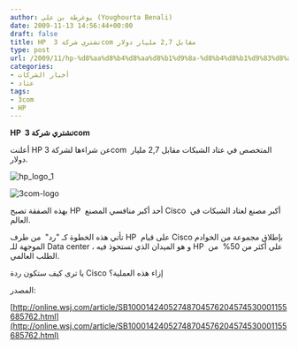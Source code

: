 ```yaml
---
author: يوغرطة بن علي (Youghourta Benali)
date: 2009-11-13 14:56:44+00:00
draft: false
title: HP  تشتري شركة 3com مقابل 2,7 مليار دولار
type: post
url: /2009/11/hp-%d8%aa%d8%b4%d8%aa%d8%b1%d9%8a-%d8%b4%d8%b1%d9%83%d8%a9-3com-%d9%85%d9%82%d8%a7%d8%a8%d9%84-27-%d9%85%d9%84%d9%8a%d8%a7%d8%b1-%d8%af%d9%88%d9%84%d8%a7%d8%b1/
categories:
- أخبار الشركات
- عتاد
tags:
- 3com
- HP
---
```


**HP  تشتري شركة 3com**

أعلنت HP عن شراءها لشركة 3com  المتخصص في عتاد الشبكات مقابل 2,7 مليار دولار.

![hp_logo_1](https://www.it-scoop.com/wp-content/uploads/2009/11/hp_logo_1.jpg)


![3com-logo](https://www.it-scoop.com/wp-content/uploads/2009/11/3com-logo.jpg)


بهذه الصفقة تصبح HP  أحد أكبر منافسي المصنع Cisco  أكبر مصنع لعتاد الشبكات في العالم.

تأتي هذه الخطوة كـ "رد"  من طرف HP  على قيام Cisco بإطلاق مجموعة من الخوادم الموجهة للـ Data center ، و هو الميدان الذي تستحوذ فيه HP  على أكثر من 50%  من الطلب العالمي.

يا ترى كيف ستكون ردة Cisco إزاء هذه العملية؟

المصدر:

[http://online.wsj.com/article/SB10001424052748704576204574530001155685762.html](http://online.wsj.com/article/SB10001424052748704576204574530001155685762.html)
